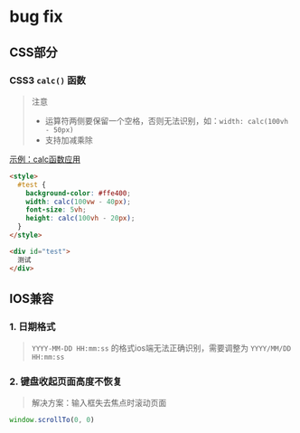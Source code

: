 # bug fix

## CSS部分

### CSS3 `calc()` 函数

> 注意
> - 运算符两侧要保留一个空格，否则无法识别，如：`width: calc(100vh - 50px)`
> - 支持加减乘除

[示例：calc函数应用](https://github.com/cathe-zhang/cathe-zhang.github.io/tree/master/notes)
```html
<style>
  #test {
    background-color: #ffe400;
    width: calc(100vw - 40px);
    font-size: 5vh;
    height: calc(100vh - 20px);
  }
</style>
```
```html
<div id="test">
  测试
</div>
```

## IOS兼容

### 1. 日期格式

> `YYYY-MM-DD HH:mm:ss` 的格式ios端无法正确识别，需要调整为 `YYYY/MM/DD HH:mm:ss`

### 2. 键盘收起页面高度不恢复

> 解决方案：输入框失去焦点时滚动页面
```javascript
window.scrollTo(0, 0)
```